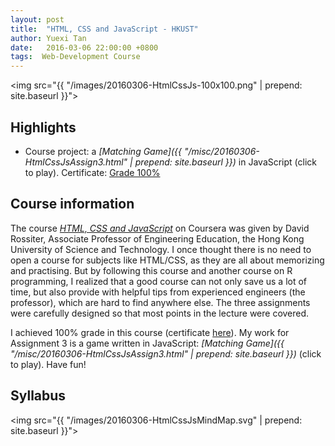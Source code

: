 ```yaml
---
layout: post
title:  "HTML, CSS and JavaScript - HKUST"
author: Yuexi Tan
date:   2016-03-06 22:00:00 +0800
tags:  Web-Development Course
---
```


<img src="{{ "/images/20160306-HtmlCssJs-100x100.png" | prepend: site.baseurl }}">

## Highlights

+ Course project: a *[Matching Game]({{ "/misc/20160306-HtmlCssJsAssign3.html" | prepend: site.baseurl }})* in JavaScript (click to play). Certificate: [Grade 100%](https://www.coursera.org/account/accomplishments/records/ZXGE6ZVWH5N8)

## Course information

The course *[HTML, CSS and JavaScript](https://www.coursera.org/learn/html-css-javascript/)* on Coursera was given by David Rossiter, Associate Professor of Engineering Education, the Hong Kong University of Science and Technology. I once thought there is no need to open a course for subjects like HTML/CSS, as they are all about memorizing and practising. But by following this course and another course on R programming, I realized that a good course can not only save us a lot of time, but also provide with helpful tips from experienced engineers (the professor), which are hard to find anywhere else. The three assignments were carefully designed so that most points in the lecture were covered. 

I achieved 100% grade in this course (certificate [here](https://www.coursera.org/account/accomplishments/records/ZXGE6ZVWH5N8)). My work for Assignment 3 is a game written in JavaScript: *[Matching Game]({{ "/misc/20160306-HtmlCssJsAssign3.html" | prepend: site.baseurl }})* (click to play). Have fun!

## Syllabus

<img src="{{ "/images/20160306-HtmlCssJsMindMap.svg" | prepend: site.baseurl }}">
